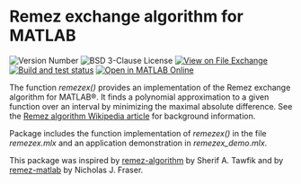 # Remez exchange algorithm for MATLAB

![Version Number](https://img.shields.io/github/v/release/gedre/remezex?label=version)
![BSD 3-Clause License](https://img.shields.io/github/license/gedre/remezex)
[![View on File Exchange](https://www.mathworks.com/matlabcentral/images/matlab-file-exchange.svg)](https://de.mathworks.com/matlabcentral/fileexchange/170776-remezex)
[![Build and test status](https://github.com/gedre/remezex/actions/workflows/run_demo_in_matlab.yml/badge.svg)](https://github.com/gedre/remezex/actions/workflows/run_demo_in_matlab.yml)
[![Open in MATLAB Online](https://www.mathworks.com/images/responsive/global/open-in-matlab-online.svg)](https://matlab.mathworks.com/open/github/v1?repo=gedre/remezex)

The function *remezex()* provides an implementation of the Remez exchange algorithm for MATLAB&reg;. It finds a
polynomial approximation to a given function over an interval by minimizing the maximal absolute difference. See the
[Remez algorithm Wikipedia article](https://en.wikipedia.org/wiki/Remez_algorithm) for background information.

Package includes the function implementation of *remezex()* in the file *remezex.mlx* and an application demonstration in *remezex_demo.mlx*.

This package was inspired by [remez-algorithm](https://de.mathworks.com/matlabcentral/fileexchange/8094-remez-algorithm)
by Sherif A. Tawfik and by [remez-matlab](https://github.com/nickfraser/remez-matlab) by Nicholas J. Fraser.